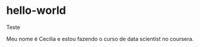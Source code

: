 hello-world
===========

Teste

Meu nome é Cecilia e estou fazendo o curso de data scientist no coursera.

